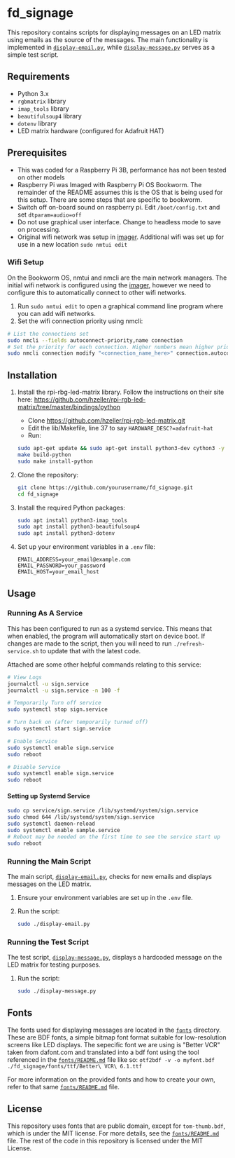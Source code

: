 # fd_signage

This repository contains scripts for displaying messages on an LED matrix using emails as the source of the messages. The main functionality is implemented in [`display-email.py`](display-email.py), while [`display-message.py`](display-message.py) serves as a simple test script.

## Requirements

- Python 3.x
- `rgbmatrix` library
- `imap_tools` library
- `beautifulsoup4` library
- `dotenv` library
- LED matrix hardware (configured for Adafruit HAT)

## Prerequisites

- This was coded for a Raspberry Pi 3B, performance has not been tested on other models
- Raspberry Pi was Imaged with Raspberry Pi OS Bookworm. The remainder of the README assumes this is the OS that is being used for this setup. There are some steps that are specific to bookworm.
- Switch off on-board sound on raspberry pi. Edit `/boot/config.txt` and set `dtparam=audio=off`
- Do not use graphical user interface. Change to headless mode to save on processing.
- Original wifi network was setup in [imager](https://www.raspberrypi.com/software/). Additional wifi was set up for use in a new location `sudo nmtui edit`

### Wifi Setup

On the Bookworm OS, nmtui and nmcli are the main network managers.
The initial wifi network is configured using the [imager](https://www.raspberrypi.com/software/), however we need to configure this to automatically connect to other wifi networks.

1. Run `sudo nmtui edit` to open a graphical command line program where you can add wifi networks.
2. Set the wifi connection priority using nmcli:

```sh
# List the connections set
sudo nmcli --fields autoconnect-priority,name connection
# Set the priority for each connection. Higher numbers mean higher priority
sudo nmcli connection modify "<connection_name_here>" connection.autoconnect-priority <priority_integer>
```

## Installation

1. Install the rpi-rbg-led-matrix library.
    Follow the instructions on their site here: https://github.com/hzeller/rpi-rgb-led-matrix/tree/master/bindings/python
    - Clone https://github.com/hzeller/rpi-rgb-led-matrix.git
    - Edit the lib/Makefile, line 37 to say `HARDWARE_DESC?=adafruit-hat`
    - Run:
  
    ```sh
    sudo apt-get update && sudo apt-get install python3-dev cython3 -y
    make build-python 
    sudo make install-python 
    ```

2. Clone the repository:

    ```sh
    git clone https://github.com/yourusername/fd_signage.git
    cd fd_signage
    ```

3. Install the required Python packages:

    ```sh
    sudo apt install python3-imap_tools
    sudo apt install python3-beautifulsoup4
    sudo apt install python3-dotenv
    ```

4. Set up your environment variables in a `.env` file:

    ```env
    EMAIL_ADDRESS=your_email@example.com
    EMAIL_PASSWORD=your_password
    EMAIL_HOST=your_email_host
    ```

## Usage

### Running As A Service

This has been configured to run as a systemd service. This means that when enabled, the program will automatically start on device boot. If changes are made to the script, then you will need to run `./refresh-service.sh` to update that with the latest code.

Attached are some other helpful commands relating to this service:

```sh
# View Logs
journalctl -u sign.service
journalctl -u sign.service -n 100 -f

# Temporarily Turn off service
sudo systemctl stop sign.service

# Turn back on (after temporarily turned off)
sudo systemctl start sign.service

# Enable Service
sudo systemctl enable sign.service
sudo reboot

# Disable Service
sudo systemctl enable sign.service
sudo reboot
```

#### Setting up Systemd Service

```sh
sudo cp service/sign.service /lib/systemd/system/sign.service
sudo chmod 644 /lib/systemd/system/sign.service
sudo systemctl daemon-reload
sudo systemctl enable sample.service
# Reboot may be needed on the first time to see the service start up
sudo reboot
```

### Running the Main Script

The main script, [`display-email.py`](display-email.py), checks for new emails and displays messages on the LED matrix.

1. Ensure your environment variables are set up in the `.env` file.
2. Run the script:

    ```sh
    sudo ./display-email.py
    ```

### Running the Test Script

The test script, [`display-message.py`](display-message.py), displays a hardcoded message on the LED matrix for testing purposes.

1. Run the script:

    ```sh
    sudo ./display-message.py
    ```

## Fonts

The fonts used for displaying messages are located in the [`fonts`](fonts) directory. These are BDF fonts, a simple bitmap font format suitable for low-resolution screens like LED displays. The sepecific font we are using is "Better VCR" taken from dafont.com and translated into a bdf font using the tool referenced in the [`fonts/README.md`](fonts/README.md) file like so:
`otf2bdf -v -o myfont.bdf ./fd_signage/fonts/ttf/Better\ VCR\ 6.1.ttf`

For more information on the provided fonts and how to create your own, refer to that same [`fonts/README.md`](fonts/README.md) file.

## License

This repository uses fonts that are public domain, except for `tom-thumb.bdf`, which is under the MIT license. For more details, see the [`fonts/README.md`](fonts/README.md) file. The rest of the code in this repository is licensed under the MIT License.
